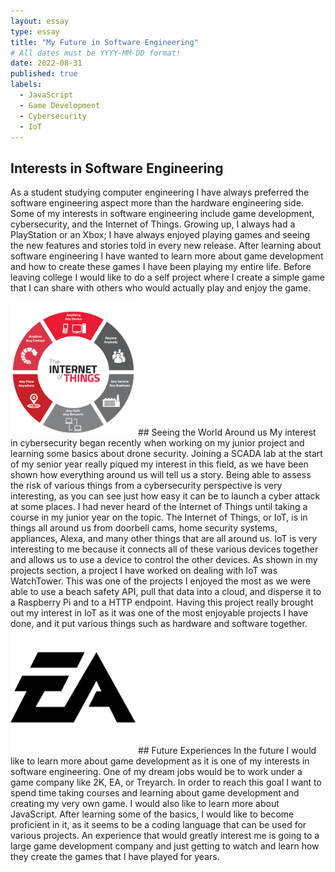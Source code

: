 ```yaml
---
layout: essay
type: essay
title: "My Future in Software Engineering"
# All dates must be YYYY-MM-DD format!
date: 2022-08-31
published: true
labels:
  - JavaScript
  - Game Development
  - Cybersecurity
  - IoT
---
```


## Interests in Software Engineering
As a student studying computer engineering I have always preferred the software engineering aspect more than the hardware engineering side. Some of my interests in software engineering include game development, cybersecurity, and the Internet of Things. Growing up, I always had a PlayStation or an Xbox; I have always enjoyed playing games and seeing the new features and stories told in every new release. After learning about software engineering I have wanted to learn more about game development and how to create these games I have been playing my entire life. Before leaving college I would like to do a self project where I create a simple game that I can share with others who would actually play and enjoy the game. 

<img width="200px" class="rounded float-start pe-4" src="../img/softwareEngineeringFuture/IoT.png">
## Seeing the World Around us
My interest in cybersecurity began recently when working on my junior project and learning some basics about drone security. Joining a SCADA lab at the start of my senior year really piqued my interest in this field, as we have been shown how everything around us will tell us a story. Being able to assess the risk of various things from a cybersecurity perspective is very interesting, as you can see just how easy it can be to launch a cyber attack at some places.  I had never heard of the Internet of Things until taking a course in my junior year on the topic. The Internet of Things, or IoT, is in things all around us from doorbell cams, home security systems, appliances, Alexa, and many other things that are all around us. IoT is very interesting to me because it connects all of these various devices together and allows us to use a device to control the other devices. As shown in my projects section, a project I have worked on dealing with IoT was WatchTower. This was one of the projects I enjoyed the most as we were able to use a beach safety API, pull that data into a cloud, and disperse it to a Raspberry Pi and to a HTTP endpoint. Having this project really brought out my interest in IoT as it was one of the most enjoyable projects I have done, and it put various things such as hardware and software together.

<img width="200px" class="rounded float-start pe-4" src="../img/softwareEngineeringFuture/EA.png">
## Future Experiences
In the future I would like to learn more about game development as it is one of my interests in software engineering. One of my dream jobs would be to work under a game company like 2K, EA, or Treyarch. In order to reach this goal I want to spend time taking courses and learning about game development and creating my very own game. I would also like to learn more about JavaScript. After learning some of the basics, I would like to become proficient in it, as it seems to be a coding language that can be used for various projects. An experience that would greatly interest me is going to a large game development company and just getting to watch and learn how they create the games that I have played for years.


